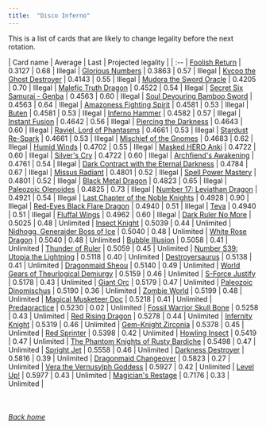 ```yaml
---
title:  "Disco Inferno"
---
```


This is a list of cards that are likely to change legality before the next rotation.

| Card name | Average | Last | Projected legality |
| :-- |
[Foolish Return](https://db.ygoprodeck.com/card/?search=Foolish%20Return) | 0.3127 | 0.68 | Illegal |
[Glorious Numbers](https://db.ygoprodeck.com/card/?search=Glorious%20Numbers) | 0.3863 | 0.57 | Illegal |
[Kycoo the Ghost Destroyer](https://db.ygoprodeck.com/card/?search=Kycoo%20the%20Ghost%20Destroyer) | 0.4143 | 0.55 | Illegal |
[Mudora the Sword Oracle](https://db.ygoprodeck.com/card/?search=Mudora%20the%20Sword%20Oracle) | 0.4205 | 0.70 | Illegal |
[Malefic Truth Dragon](https://db.ygoprodeck.com/card/?search=Malefic%20Truth%20Dragon) | 0.4522 | 0.54 | Illegal |
[Secret Six Samurai - Genba](https://db.ygoprodeck.com/card/?search=Secret%20Six%20Samurai%20-%20Genba) | 0.4563 | 0.60 | Illegal |
[Soul Devouring Bamboo Sword](https://db.ygoprodeck.com/card/?search=Soul%20Devouring%20Bamboo%20Sword) | 0.4563 | 0.64 | Illegal |
[Amazoness Fighting Spirit](https://db.ygoprodeck.com/card/?search=Amazoness%20Fighting%20Spirit) | 0.4581 | 0.53 | Illegal |
[Buten](https://db.ygoprodeck.com/card/?search=Buten) | 0.4581 | 0.53 | Illegal |
[Inferno Hammer](https://db.ygoprodeck.com/card/?search=Inferno%20Hammer) | 0.4582 | 0.57 | Illegal |
[Instant Fusion](https://db.ygoprodeck.com/card/?search=Instant%20Fusion) | 0.4642 | 0.56 | Illegal |
[Piercing the Darkness](https://db.ygoprodeck.com/card/?search=Piercing%20the%20Darkness) | 0.4643 | 0.60 | Illegal |
[Raviel, Lord of Phantasms](https://db.ygoprodeck.com/card/?search=Raviel,%20Lord%20of%20Phantasms) | 0.4661 | 0.53 | Illegal |
[Stardust Re-Spark](https://db.ygoprodeck.com/card/?search=Stardust%20Re-Spark) | 0.4661 | 0.53 | Illegal |
[Mischief of the Gnomes](https://db.ygoprodeck.com/card/?search=Mischief%20of%20the%20Gnomes) | 0.4683 | 0.62 | Illegal |
[Humid Winds](https://db.ygoprodeck.com/card/?search=Humid%20Winds) | 0.4702 | 0.55 | Illegal |
[Masked HERO Anki](https://db.ygoprodeck.com/card/?search=Masked%20HERO%20Anki) | 0.4722 | 0.60 | Illegal |
[Silver's Cry](https://db.ygoprodeck.com/card/?search=Silver's%20Cry) | 0.4722 | 0.60 | Illegal |
[Archfiend's Awakening](https://db.ygoprodeck.com/card/?search=Archfiend's%20Awakening) | 0.4761 | 0.54 | Illegal |
[Dark Contract with the Eternal Darkness](https://db.ygoprodeck.com/card/?search=Dark%20Contract%20with%20the%20Eternal%20Darkness) | 0.4784 | 0.67 | Illegal |
[Missus Radiant](https://db.ygoprodeck.com/card/?search=Missus%20Radiant) | 0.4801 | 0.52 | Illegal |
[Spell Power Mastery](https://db.ygoprodeck.com/card/?search=Spell%20Power%20Mastery) | 0.4801 | 0.52 | Illegal |
[Black Metal Dragon](https://db.ygoprodeck.com/card/?search=Black%20Metal%20Dragon) | 0.4823 | 0.65 | Illegal |
[Paleozoic Olenoides](https://db.ygoprodeck.com/card/?search=Paleozoic%20Olenoides) | 0.4825 | 0.73 | Illegal |
[Number 17: Leviathan Dragon](https://db.ygoprodeck.com/card/?search=Number%2017:%20Leviathan%20Dragon) | 0.4921 | 0.54 | Illegal |
[Last Chapter of the Noble Knights](https://db.ygoprodeck.com/card/?search=Last%20Chapter%20of%20the%20Noble%20Knights) | 0.4928 | 0.90 | Illegal |
[Red-Eyes Black Flare Dragon](https://db.ygoprodeck.com/card/?search=Red-Eyes%20Black%20Flare%20Dragon) | 0.4940 | 0.51 | Illegal |
[Teva](https://db.ygoprodeck.com/card/?search=Teva) | 0.4940 | 0.51 | Illegal |
[Fluffal Wings](https://db.ygoprodeck.com/card/?search=Fluffal%20Wings) | 0.4962 | 0.60 | Illegal |
[Dark Ruler No More](https://db.ygoprodeck.com/card/?search=Dark%20Ruler%20No%20More) | 0.5025 | 0.48 | Unlimited |
[Insect Knight](https://db.ygoprodeck.com/card/?search=Insect%20Knight) | 0.5039 | 0.44 | Unlimited |
[Nidhogg, Generaider Boss of Ice](https://db.ygoprodeck.com/card/?search=Nidhogg,%20Generaider%20Boss%20of%20Ice) | 0.5040 | 0.48 | Unlimited |
[White Rose Dragon](https://db.ygoprodeck.com/card/?search=White%20Rose%20Dragon) | 0.5040 | 0.48 | Unlimited |
[Bubble Illusion](https://db.ygoprodeck.com/card/?search=Bubble%20Illusion) | 0.5058 | 0.41 | Unlimited |
[Thunder of Ruler](https://db.ygoprodeck.com/card/?search=Thunder%20of%20Ruler) | 0.5059 | 0.45 | Unlimited |
[Number S39: Utopia the Lightning](https://db.ygoprodeck.com/card/?search=Number%20S39:%20Utopia%20the%20Lightning) | 0.5118 | 0.40 | Unlimited |
[Destroyersaurus](https://db.ygoprodeck.com/card/?search=Destroyersaurus) | 0.5138 | 0.41 | Unlimited |
[Dragonmaid Sheou](https://db.ygoprodeck.com/card/?search=Dragonmaid%20Sheou) | 0.5140 | 0.49 | Unlimited |
[World Gears of Theurlogical Demiurgy](https://db.ygoprodeck.com/card/?search=World%20Gears%20of%20Theurlogical%20Demiurgy) | 0.5159 | 0.46 | Unlimited |
[S-Force Justify](https://db.ygoprodeck.com/card/?search=S-Force%20Justify) | 0.5178 | 0.43 | Unlimited |
[Giant Orc](https://db.ygoprodeck.com/card/?search=Giant%20Orc) | 0.5179 | 0.47 | Unlimited |
[Paleozoic Dinomischus](https://db.ygoprodeck.com/card/?search=Paleozoic%20Dinomischus) | 0.5190 | 0.36 | Unlimited |
[Zombie World](https://db.ygoprodeck.com/card/?search=Zombie%20World) | 0.5199 | 0.48 | Unlimited |
[Magical Musketeer Doc](https://db.ygoprodeck.com/card/?search=Magical%20Musketeer%20Doc) | 0.5218 | 0.41 | Unlimited |
[Predapractice](https://db.ygoprodeck.com/card/?search=Predapractice) | 0.5230 | 0.02 | Unlimited |
[Fossil Warrior Skull Bone](https://db.ygoprodeck.com/card/?search=Fossil%20Warrior%20Skull%20Bone) | 0.5258 | 0.43 | Unlimited |
[Red Rising Dragon](https://db.ygoprodeck.com/card/?search=Red%20Rising%20Dragon) | 0.5278 | 0.44 | Unlimited |
[Infernity Knight](https://db.ygoprodeck.com/card/?search=Infernity%20Knight) | 0.5319 | 0.46 | Unlimited |
[Gem-Knight Zirconia](https://db.ygoprodeck.com/card/?search=Gem-Knight%20Zirconia) | 0.5378 | 0.45 | Unlimited |
[Red Sprinter](https://db.ygoprodeck.com/card/?search=Red%20Sprinter) | 0.5398 | 0.42 | Unlimited |
[Howling Insect](https://db.ygoprodeck.com/card/?search=Howling%20Insect) | 0.5419 | 0.47 | Unlimited |
[The Phantom Knights of Rusty Bardiche](https://db.ygoprodeck.com/card/?search=The%20Phantom%20Knights%20of%20Rusty%20Bardiche) | 0.5498 | 0.47 | Unlimited |
[Spright Jet](https://db.ygoprodeck.com/card/?search=Spright%20Jet) | 0.5558 | 0.46 | Unlimited |
[Darkness Destroyer](https://db.ygoprodeck.com/card/?search=Darkness%20Destroyer) | 0.5816 | 0.39 | Unlimited |
[Dragonmaid Changeover](https://db.ygoprodeck.com/card/?search=Dragonmaid%20Changeover) | 0.5823 | 0.27 | Unlimited |
[Vera the Vernusylph Goddess](https://db.ygoprodeck.com/card/?search=Vera%20the%20Vernusylph%20Goddess) | 0.5927 | 0.42 | Unlimited |
[Level Up!](https://db.ygoprodeck.com/card/?search=Level%20Up!) | 0.5977 | 0.43 | Unlimited |
[Magician's Restage](https://db.ygoprodeck.com/card/?search=Magician's%20Restage) | 0.7176 | 0.33 | Unlimited |

<br>

###### [Back home](index)